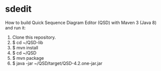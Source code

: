 # sdedit
How to build Quick Sequence Diagram Editor (QSD) with Maven 3 (Java 8) and run it:

1. Clone this repository.
2. $ cd ~/QSD-lib
3. $ mvn install
4. $ cd ~/QSD
5. $ mvn package
6. $ java -jar ~/QSD/target/QSD-4.2.one-jar.jar 

